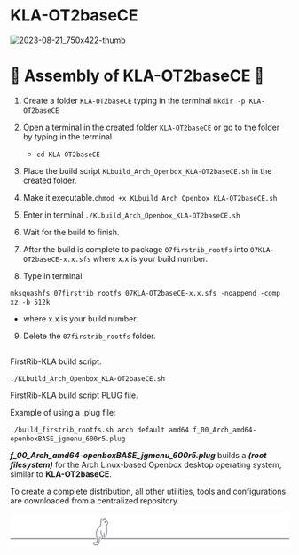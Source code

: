 # KLA-OT2baseCE

![2023-08-21_750x422-thumb](https://github.com/sofijacom/KLA-OT2baseCE/assets/107557749/45ea5dae-f396-438b-a08f-12ad56edceb2)

# 💫 Assembly of KLA-OT2baseCE 💫

1) Create a folder `KLA-OT2baseCE` typing in the terminal `mkdir -p KLA-OT2baseCE`

2) Open a terminal in the created folder `KLA-OT2baseCE` or go to the folder by typing in the terminal

   - `cd KLA-OT2baseCE`

3) Place the build script  `KLbuild_Arch_Openbox_KLA-OT2baseCE.sh` in the created folder.
   
4) Make it executable.`chmod +x KLbuild_Arch_Openbox_KLA-OT2baseCE.sh`

5) Enter in terminal `./KLbuild_Arch_Openbox_KLA-OT2baseCE.sh`

6) Wait for the build to finish.

7) After the build is complete to package `07firstrib_rootfs` into `07KLA-OT2baseCE-x.x.sfs` where x.x is your build number.

8) Type in terminal.

```
mksquashfs 07firstrib_rootfs 07KLA-OT2baseCE-x.x.sfs -noappend -comp xz -b 512k
```
  - where x.x is your build number.

9) Delete the `07firstrib_rootfs` folder.

##

FirstRib-KLA build script. 

```
./KLbuild_Arch_Openbox_KLA-OT2baseCE.sh
```
FirstRib-KLA build script PLUG file.

Example of using a .plug file:

```
./build_firstrib_rootfs.sh arch default amd64 f_00_Arch_amd64-openboxBASE_jgmenu_600r5.plug
```

***f_00_Arch_amd64-openboxBASE_jgmenu_600r5.plug***  builds a  ***(root filesystem)***  for the Arch Linux-based Openbox desktop operating system, similar to **KLA-OT2baseCE**.

To create a complete distribution, all other utilities, tools and configurations are downloaded from a centralized repository.

<p align="center">	
  <img src="https://github.com/sofijacom/sofijacom/blob/49e18fe1d7c2223884efd95af9370dcb84697427/icons_line/gray0_ctp_on_line.svg?sanitize=true" />
</p>
